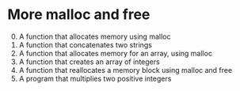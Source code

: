 # More malloc and free

0. A function that allocates memory using malloc
1. A function that concatenates two strings
2. A function that allocates memory for an array, using malloc
3. A function that creates an array of integers
4. A function that reallocates a memory block using malloc and free
5. A program that multiplies two positive integers